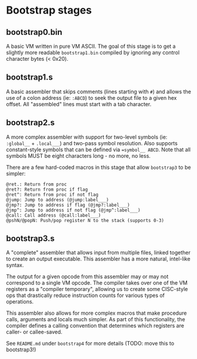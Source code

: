 # Bootstrap stages

## bootstrap0.bin

A basic VM written in pure VM ASCII. The goal of this stage is to get a slightly more readable `bootstrap1.bin` compiled by ignoring any
control character bytes (< 0x20).

## bootstrap1.s

A basic assembler that skips comments (lines starting with `#`) and allows the use of a colon address (ie: `:ABCD`) to seek the output
file to a given hex offset. All "assembled" lines must start with a tab character.

## bootstrap2.s

A more complex assembler with support for two-level symbols (ie: `:global__` + `.local___`) and two-pass symbol resolution. Also supports
constant-style symbols that can be defined via `=symbol__ ABCD`. Note that all symbols MUST be eight characters long - no more, no less.

There are a few hard-coded macros in this stage that allow `bootstrap3` to be simpler:

```
@ret.: Return from proc
@ret?: Return from proc if flag
@ret^: Return from proc if not flag
@jump: Jump to address (@jump:label___)
@jmp?: Jump to address if flag (@jmp?:label___)
@jmp^: Jump to address if not flag (@jmp^:label___)
@call: Call address (@call:label___)
@pshN/@popN: Push/pop register N to the stack (supports 0-3)
```

## bootstrap3.s

A "complete" assembler that allows input from multiple files, linked together to create an output executable. This assembler has a more
natural, intel-like syntax.

The output for a given opcode from this assembler may or may not correspond to a single VM opcode. The compiler takes over one of the VM
registers as a "compiler temporary", allowing us to create some CISC-style ops that drastically reduce instruction counts for various 
types of operations.

This assembler also allows for more complex macros that make procedure calls, arguments and locals much simpler. As part of this 
functionality, the compiler defines a calling convention that determines which registers are caller- or callee-saved.

See `README.md` under `bootstrap4` for more details (TODO: move this to bootstrap3!)
